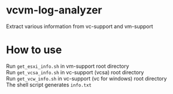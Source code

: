 # vcvm-log-analyzer
Extract various information from vc-support and vm-support

# How to use
Run `get_esxi_info.sh` in vm-support root directory    
Run `get_vcsa_info.sh` in vc-support (vcsa) root directory  
Run `get_vcw_info.sh` in vc-support (vc for windows) root directory  
The shell script generates `info.txt`
